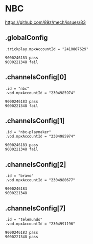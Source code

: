 # NBC

https://github.com/89z/mech/issues/83

## .globalConfig

~~~
.trickplay.mpxAccountId = "2410887629"

9000246183 pass             
9000221348 fail             
~~~

## .channelsConfig[0]

~~~
.id = "nbc"
.vod.mpxAccountId = "2304985974"

9000246183 pass
9000221348 fail
~~~

## .channelsConfig[1]

~~~
.id = "nbc-playmaker"
.vod.mpxAccountId = "2304985974"

9000246183 pass
9000221348 fail
~~~

## .channelsConfig[2]

~~~
.id = "bravo"
.vod.mpxAccountId = "2304980677"

9000246183 
9000221348 
~~~

## .channelsConfig[7]

~~~
.id = "telemundo"
.vod.mpxAccountId = "2304991196"

9000246183 pass               
9000221348 pass               
~~~
